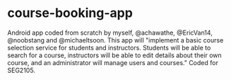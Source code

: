 # course-booking-app
Android app coded from scratch by myself, @achawathe, @EricVan14, @noobstang and @michaeltsoon. This app will "implement a basic course selection service for students and instructors. Students will be able to search for a course, instructors will be able to edit details about their own course, and an administrator will manage users and courses." Coded for SEG2105.
